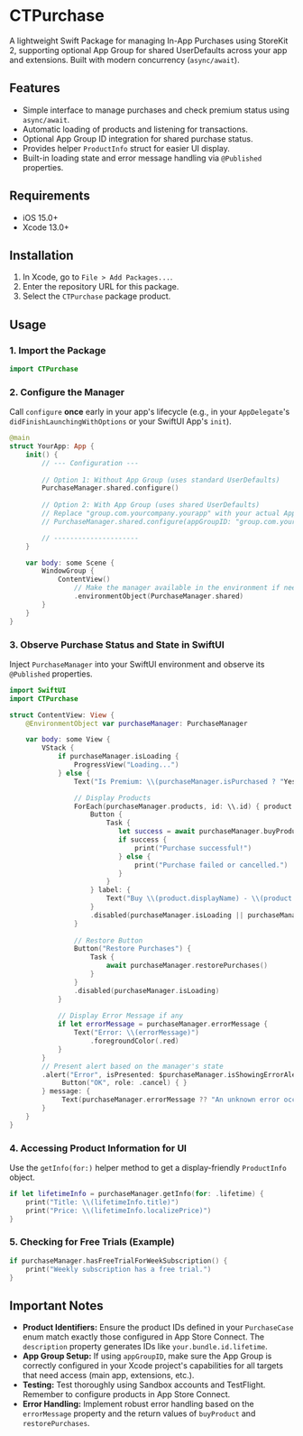 # CTPurchase

A lightweight Swift Package for managing In-App Purchases using StoreKit 2, supporting optional App Group for shared UserDefaults across your app and extensions. Built with modern concurrency (`async/await`).

## Features

- Simple interface to manage purchases and check premium status using `async/await`.
- Automatic loading of products and listening for transactions.
- Optional App Group ID integration for shared purchase status.
- Provides helper `ProductInfo` struct for easier UI display.
- Built-in loading state and error message handling via `@Published` properties.

## Requirements

- iOS 15.0+
- Xcode 13.0+

## Installation

1.  In Xcode, go to `File > Add Packages...`.
2.  Enter the repository URL for this package.
3.  Select the `CTPurchase` package product.

## Usage

### 1. Import the Package

```swift
import CTPurchase
```

### 2. Configure the Manager

Call `configure` **once** early in your app's lifecycle (e.g., in your `AppDelegate`'s `didFinishLaunchingWithOptions` or your SwiftUI App's `init`).

```swift
@main
struct YourApp: App {
    init() {
        // --- Configuration ---
        
        // Option 1: Without App Group (uses standard UserDefaults)
        PurchaseManager.shared.configure() 
        
        // Option 2: With App Group (uses shared UserDefaults)
        // Replace "group.com.yourcompany.yourapp" with your actual App Group ID
        // PurchaseManager.shared.configure(appGroupID: "group.com.yourcompany.yourapp") 

        // ---------------------
    }

    var body: some Scene {
        WindowGroup {
            ContentView()
                // Make the manager available in the environment if needed
                .environmentObject(PurchaseManager.shared) 
        }
    }
}
```

### 3. Observe Purchase Status and State in SwiftUI

Inject `PurchaseManager` into your SwiftUI environment and observe its `@Published` properties.

```swift
import SwiftUI
import CTPurchase

struct ContentView: View {
    @EnvironmentObject var purchaseManager: PurchaseManager

    var body: some View {
        VStack {
            if purchaseManager.isLoading {
                ProgressView("Loading...")
            } else {
                Text("Is Premium: \\(purchaseManager.isPurchased ? "Yes" : "No")")

                // Display Products
                ForEach(purchaseManager.products, id: \\.id) { product in
                    Button {
                        Task {
                           let success = await purchaseManager.buyProduct(product)
                           if success {
                               print("Purchase successful!")
                           } else {
                               print("Purchase failed or cancelled.")
                           }
                        }
                    } label: {
                        Text("Buy \\(product.displayName) - \\(product.displayPrice)")
                    }
                    .disabled(purchaseManager.isLoading || purchaseManager.isPurchased) // Disable if loading or already premium
                }
                
                // Restore Button
                Button("Restore Purchases") {
                    Task {
                        await purchaseManager.restorePurchases()
                    }
                }
                .disabled(purchaseManager.isLoading)
            }
            
            // Display Error Message if any
            if let errorMessage = purchaseManager.errorMessage {
                Text("Error: \\(errorMessage)")
                    .foregroundColor(.red)
            }
        }
        // Present alert based on the manager's state
        .alert("Error", isPresented: $purchaseManager.isShowingErrorAlert) {
             Button("OK", role: .cancel) { }
        } message: {
             Text(purchaseManager.errorMessage ?? "An unknown error occurred.")
        }
    }
}

```

### 4. Accessing Product Information for UI

Use the `getInfo(for:)` helper method to get a display-friendly `ProductInfo` object.

```swift
if let lifetimeInfo = purchaseManager.getInfo(for: .lifetime) {
    print("Title: \\(lifetimeInfo.title)")
    print("Price: \\(lifetimeInfo.localizePrice)")
}
```

### 5. Checking for Free Trials (Example)

```swift
if purchaseManager.hasFreeTrialForWeekSubscription() {
    print("Weekly subscription has a free trial.")
}
```

## Important Notes

-   **Product Identifiers:** Ensure the product IDs defined in your `PurchaseCase` enum match exactly those configured in App Store Connect. The `description` property generates IDs like `your.bundle.id.lifetime`.
-   **App Group Setup:** If using `appGroupID`, make sure the App Group is correctly configured in your Xcode project's capabilities for all targets that need access (main app, extensions, etc.).
-   **Testing:** Test thoroughly using Sandbox accounts and TestFlight. Remember to configure products in App Store Connect.
-   **Error Handling:** Implement robust error handling based on the `errorMessage` property and the return values of `buyProduct` and `restorePurchases`.
